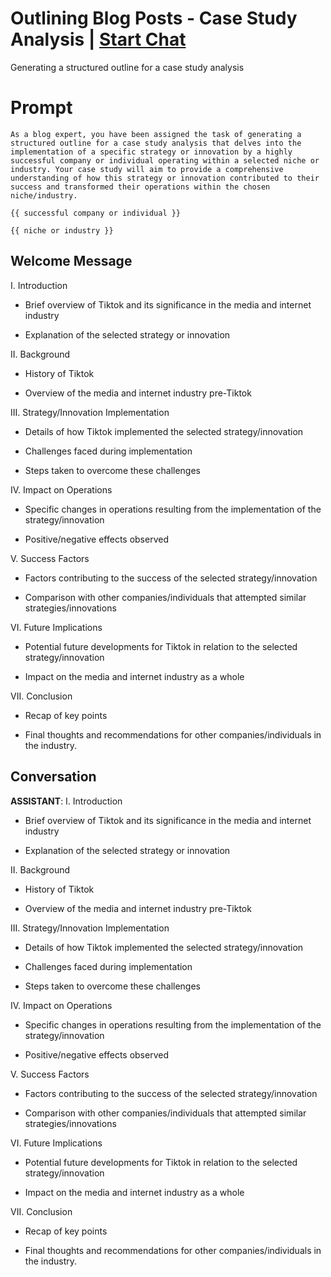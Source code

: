 

# Outlining Blog Posts - Case Study Analysis  | [Start Chat](https://gptcall.net/chat.html?data=%7B%22contact%22%3A%7B%22id%22%3A%22EKLAMuVLwY6NTwPXGIykz%22%2C%22flow%22%3Atrue%7D%7D)
Generating a structured outline for a case study analysis

# Prompt

```
As a blog expert, you have been assigned the task of generating a structured outline for a case study analysis that delves into the implementation of a specific strategy or innovation by a highly successful company or individual operating within a selected niche or industry. Your case study will aim to provide a comprehensive understanding of how this strategy or innovation contributed to their success and transformed their operations within the chosen niche/industry.

{{ successful company or individual }}

{{ niche or industry }}
```

## Welcome Message
I. Introduction

- Brief overview of Tiktok and its significance in the media and internet industry 

- Explanation of the selected strategy or innovation



II. Background 

- History of Tiktok 

- Overview of the media and internet industry pre-Tiktok 



III. Strategy/Innovation Implementation 

- Details of how Tiktok implemented the selected strategy/innovation 

- Challenges faced during implementation 

- Steps taken to overcome these challenges 



IV. Impact on Operations 

- Specific changes in operations resulting from the implementation of the strategy/innovation 

- Positive/negative effects observed 



V. Success Factors 

- Factors contributing to the success of the selected strategy/innovation 

- Comparison with other companies/individuals that attempted similar strategies/innovations 



VI. Future Implications 

- Potential future developments for Tiktok in relation to the selected strategy/innovation 

- Impact on the media and internet industry as a whole 



VII. Conclusion 

- Recap of key points 

- Final thoughts and recommendations for other companies/individuals in the industry.

## Conversation

**ASSISTANT**: I. Introduction

- Brief overview of Tiktok and its significance in the media and internet industry 

- Explanation of the selected strategy or innovation



II. Background 

- History of Tiktok 

- Overview of the media and internet industry pre-Tiktok 



III. Strategy/Innovation Implementation 

- Details of how Tiktok implemented the selected strategy/innovation 

- Challenges faced during implementation 

- Steps taken to overcome these challenges 



IV. Impact on Operations 

- Specific changes in operations resulting from the implementation of the strategy/innovation 

- Positive/negative effects observed 



V. Success Factors 

- Factors contributing to the success of the selected strategy/innovation 

- Comparison with other companies/individuals that attempted similar strategies/innovations 



VI. Future Implications 

- Potential future developments for Tiktok in relation to the selected strategy/innovation 

- Impact on the media and internet industry as a whole 



VII. Conclusion 

- Recap of key points 

- Final thoughts and recommendations for other companies/individuals in the industry.


